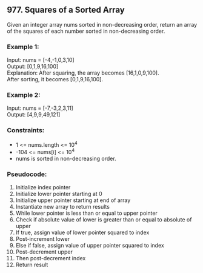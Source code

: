 ## 977. Squares of a Sorted Array

Given an integer array nums sorted in non-decreasing order, return an array of the squares of each number sorted in non-decreasing order.

### Example 1:

Input: nums = [-4,-1,0,3,10]\
Output: [0,1,9,16,100]\
Explanation: After squaring, the array becomes [16,1,0,9,100].\
After sorting, it becomes [0,1,9,16,100].

### Example 2:

Input: nums = [-7,-3,2,3,11]\
Output: [4,9,9,49,121]


### Constraints:

- 1 <= nums.length <= 10<sup>4</sup>
- -104 <= nums[i] <= 10<sup>4</sup>
- nums is sorted in non-decreasing order.

### Pseudocode:

1. Initialize index pointer
2. Initialize lower pointer starting at 0
3. Initialize upper pointer starting at end of array
4. Instantiate new array to return results
5. While lower pointer is less than or equal to upper pointer
6. Check if absolute value of lower is greater than or equal to absolute of upper
7. If true, assign value of lower pointer squared to index
8. Post-increment lower
9. Else if false, assign value of upper pointer squared to index 
10. Post-decrement upper
11. Then post-decrement index
12. Return result
